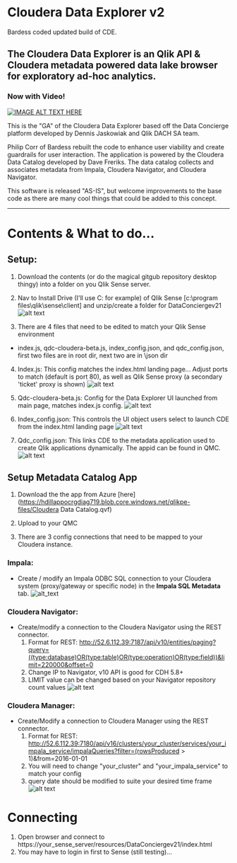 # Cloudera Data Explorer v2
Bardess coded updated build of CDE.

## The Cloudera Data Explorer is an Qlik API & Cloudera metadata powered data lake browser for exploratory ad-hoc analytics.

### Now with Video!
[![IMAGE ALT TEXT HERE](http://img.youtube.com/vi/uJTX7VGoLJQ/0.jpg)](http://www.youtube.com/watch?v=uJTX7VGoLJQ)

This is the "GA" of the Cloudera Data Explorer based off the Data Concierge platform developed by Dennis Jaskowiak and Qlik DACH SA team.

Philip Corr of Bardess rebuilt the code to enhance user viability and create guardrails for user interaction. The application is powered by the Cloudera Data Catalog developed by Dave Freriks. The data catalog collects and associates metadata from Impala, Cloudera Navigator, and Cloudera Navigator.

This software is released "AS-IS", but welcome improvements to the base code as there are many cool things that could be added to this concept.

------------------------------------------------------------------------------------------

# Contents & What to do...

## Setup: 

1. Download the contents (or do the magical gitgub repository desktop thingy) into a folder on you Qlik Sense server.

2. Nav to Install Drive (I'll use C: for example) of Qlik Sense [c:\program files\qlik\sense\client] and unzip/create a folder for DataConciergev21
![alt text](https://github.com/Qlik-PE/ClouderaDataExplorer_v2/blob/master/img/install%20directory%20CDE.png "Install Image1")

3. There are 4 files that need to be edited to match your Qlik Sense environment  
  * index.js, qdc-cloudera-beta.js, index_config.json, and qdc_config.json, first two files are in root dir, next two are in \json dir  
4. Index.js: This config matches the index.html landing page... Adjust ports to match (default is port 80), as well as Qlik Sense proxy (a secondary 'ticket' proxy is shown)
![alt text](https://github.com/Qlik-PE/ClouderaDataExplorer_v2/blob/master/img/indexjs.png "Index.js")

5. Qdc-cloudera-beta.js: Config for the Data Explorer UI launched from main page, matches index.js config.
![alt text](https://github.com/Qlik-PE/ClouderaDataExplorer_v2/blob/master/img/qdc_cloudera.png "qdc-cloudera-beta.js")

6. Index_config.json: This controls the UI object users select to launch CDE from the index.html landing page
![alt text](https://github.com/Qlik-PE/ClouderaDataExplorer_v2/blob/master/img/index_config.png "index_config.js")

7. Qdc_config.json:  This links CDE to the metadata application used to create Qlik applications dynamically. The appid can be found in QMC.  
![alt text](https://github.com/Qlik-PE/ClouderaDataExplorer_v2/blob/master/img/qdc_config.png "qdc_config.js")

## Setup Metadata Catalog App

1. Download the the app from Azure [here](https://hdillappocrgdiag719.blob.core.windows.net/qlikpe-files/Cloudera Data Catalog.qvf) 

2. Upload to your QMC

3. There are 3 config connections that need to be mapped to your Cloudera instance.

### Impala:
- Create / modify an Impala ODBC SQL connection to your Cloudera system (proxy/gateway or specific node) in the **Impala SQL Metadata** tab.
![alt_text](https://github.com/Qlik-PE/ClouderaDataExplorer_v2/blob/master/img/impala_connect.png "impala connect")

### Cloudera Navigator:
- Create/modify a connection to the Cloudera Navigator using the REST connector.
  1. Format for REST: http://52.6.112.39:7187/api/v10/entities/paging?query=((type:database)OR(type:table)OR(type:operation)OR(type:field))&limit=220000&offset=0
  2. Change IP to Navigator, v10 API is good for CDH 5.8+
  3. LIMIT value can be changed based on your Navigator repository count values
  ![alt text](https://github.com/Qlik-PE/ClouderaDataExplorer_v2/blob/master/img/navigator_setup.png "navigator setup")

### Cloudera Manager:
- Create/Modify a connection to Cloudera Manager using the REST connector.
  1. Format for REST: http://52.6.112.39:7180/api/v16/clusters/your_cluster/services/your_impala_service/impalaQueries?filter=(rowsProduced > 1)&from=2016-01-01
  2. You will need to change "your_cluster" and "your_impala_service" to match your config
  3. query date should be modified to suite your desired time frame
 ![alt text](https://github.com/Qlik-PE/ClouderaDataExplorer_v2/blob/master/img/manager_setup.png "manager_setup")

# Connecting
1. Open browser and connect to https://your_sense_server/resources/DataConciergev21/index.html
2. You may have to login in first to Sense (still testing)...
